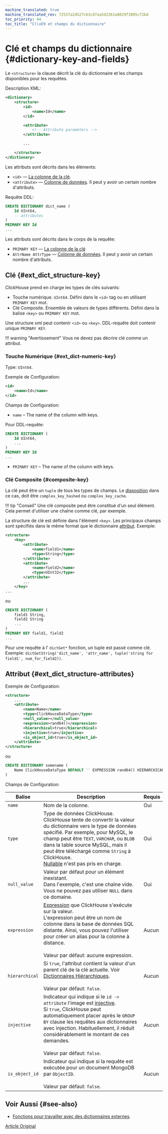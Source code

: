 ```yaml
---
machine_translated: true
machine_translated_rev: 72537a2d527c63c07aa5d2361a8829f3895cf2bd
toc_priority: 44
toc_title: "Cl\xE9 et champs du dictionnaire"
---
```


# Clé et champs du dictionnaire {#dictionary-key-and-fields}

Le `<structure>` la clause décrit la clé du dictionnaire et les champs disponibles pour les requêtes.

Description XML:

``` xml
<dictionary>
    <structure>
        <id>
            <name>Id</name>
        </id>

        <attribute>
            <!-- Attribute parameters -->
        </attribute>

        ...

    </structure>
</dictionary>
```

Les attributs sont décrits dans les éléments:

-   `<id>` — [La colonne de la clé](external-dicts-dict-structure.md#ext_dict_structure-key).
-   `<attribute>` — [Colonne de données](external-dicts-dict-structure.md#ext_dict_structure-attributes). Il peut y avoir un certain nombre d'attributs.

Requête DDL:

``` sql
CREATE DICTIONARY dict_name (
    Id UInt64,
    -- attributes
)
PRIMARY KEY Id
...
```

Les attributs sont décrits dans le corps de la requête:

-   `PRIMARY KEY` — [La colonne de la clé](external-dicts-dict-structure.md#ext_dict_structure-key)
-   `AttrName AttrType` — [Colonne de données](external-dicts-dict-structure.md#ext_dict_structure-attributes). Il peut y avoir un certain nombre d'attributs.

## Clé {#ext_dict_structure-key}

ClickHouse prend en charge les types de clés suivants:

-   Touche numérique. `UInt64`. Défini dans le `<id>` tag ou en utilisant `PRIMARY KEY` mot.
-   Clé Composite. Ensemble de valeurs de types différents. Défini dans la balise `<key>` ou `PRIMARY KEY` mot.

Une structure xml peut contenir `<id>` ou `<key>`. DDL-requête doit contenir unique `PRIMARY KEY`.

!!! warning "Avertissement"
    Vous ne devez pas décrire clé comme un attribut.

### Touche Numérique {#ext_dict-numeric-key}

Type: `UInt64`.

Exemple de Configuration:

``` xml
<id>
    <name>Id</name>
</id>
```

Champs de Configuration:

-   `name` – The name of the column with keys.

Pour DDL-requête:

``` sql
CREATE DICTIONARY (
    Id UInt64,
    ...
)
PRIMARY KEY Id
...
```

-   `PRIMARY KEY` – The name of the column with keys.

### Clé Composite {#composite-key}

La clé peut être un `tuple` de tous les types de champs. Le [disposition](external-dicts-dict-layout.md) dans ce cas, doit être `complex_key_hashed` ou `complex_key_cache`.

!!! tip "Conseil"
    Une clé composite peut être constitué d'un seul élément. Cela permet d'utiliser une chaîne comme clé, par exemple.

La structure de clé est définie dans l'élément `<key>`. Les principaux champs sont spécifiés dans le même format que le dictionnaire [attribut](external-dicts-dict-structure.md). Exemple:

``` xml
<structure>
    <key>
        <attribute>
            <name>field1</name>
            <type>String</type>
        </attribute>
        <attribute>
            <name>field2</name>
            <type>UInt32</type>
        </attribute>
        ...
    </key>
...
```

ou

``` sql
CREATE DICTIONARY (
    field1 String,
    field2 String
    ...
)
PRIMARY KEY field1, field2
...
```

Pour une requête à l' `dictGet*` fonction, un tuple est passé comme clé. Exemple: `dictGetString('dict_name', 'attr_name', tuple('string for field1', num_for_field2))`.

## Attribut {#ext_dict_structure-attributes}

Exemple de Configuration:

``` xml
<structure>
    ...
    <attribute>
        <name>Name</name>
        <type>ClickHouseDataType</type>
        <null_value></null_value>
        <expression>rand64()</expression>
        <hierarchical>true</hierarchical>
        <injective>true</injective>
        <is_object_id>true</is_object_id>
    </attribute>
</structure>
```

ou

``` sql
CREATE DICTIONARY somename (
    Name ClickHouseDataType DEFAULT '' EXPRESSION rand64() HIERARCHICAL INJECTIVE IS_OBJECT_ID
)
```

Champs de Configuration:

| Balise                                               | Description                                                                                                                                                                                                                                                                                                                                                                      | Requis |
|------------------------------------------------------|----------------------------------------------------------------------------------------------------------------------------------------------------------------------------------------------------------------------------------------------------------------------------------------------------------------------------------------------------------------------------------|--------|
| `name`                                               | Nom de la colonne.                                                                                                                                                                                                                                                                                                                                                               | Oui    |
| `type`                                               | Type de données ClickHouse.<br/>ClickHouse tente de convertir la valeur du dictionnaire vers le type de données spécifié. Par exemple, pour MySQL, le champ peut être `TEXT`, `VARCHAR`, ou `BLOB` dans la table source MySQL, mais il peut être téléchargé comme `String` à ClickHouse.<br/>[Nullable](../../../sql-reference/data-types/nullable.md) n'est pas pris en charge. | Oui    |
| `null_value`                                         | Valeur par défaut pour un élément inexistant.<br/>Dans l'exemple, c'est une chaîne vide. Vous ne pouvez pas utiliser `NULL` dans ce domaine.                                                                                                                                                                                                                                     | Oui    |
| `expression`                                         | [Expression](../../syntax.md#syntax-expressions) que ClickHouse s'exécute sur la valeur.<br/>L'expression peut être un nom de colonne dans la base de données SQL distante. Ainsi, vous pouvez l'utiliser pour créer un alias pour la colonne à distance.<br/><br/>Valeur par défaut: aucune expression.                                                                         | Aucun  |
| <a name="hierarchical-dict-attr"></a> `hierarchical` | Si `true`, l'attribut contient la valeur d'un parent clé de la clé actuelle. Voir [Dictionnaires Hiérarchiques](external-dicts-dict-hierarchical.md).<br/><br/>Valeur par défaut: `false`.                                                                                                                                                                                       | Aucun  |
| `injective`                                          | Indicateur qui indique si le `id -> attribute` l'image est [injective](https://en.wikipedia.org/wiki/Injective_function).<br/>Si `true`, ClickHouse peut automatiquement placer après le `GROUP BY` clause les requêtes aux dictionnaires avec injection. Habituellement, il réduit considérablement le montant de ces demandes.<br/><br/>Valeur par défaut: `false`.            | Aucun  |
| `is_object_id`                                       | Indicateur qui indique si la requête est exécutée pour un document MongoDB par `ObjectID`.<br/><br/>Valeur par défaut: `false`.                                                                                                                                                                                                                                                  | Aucun  |

## Voir Aussi {#see-also}

-   [Fonctions pour travailler avec des dictionnaires externes](../../../sql-reference/functions/ext-dict-functions.md).

[Article Original](https://clickhouse.tech/docs/en/query_language/dicts/external_dicts_dict_structure/) <!--hide-->
